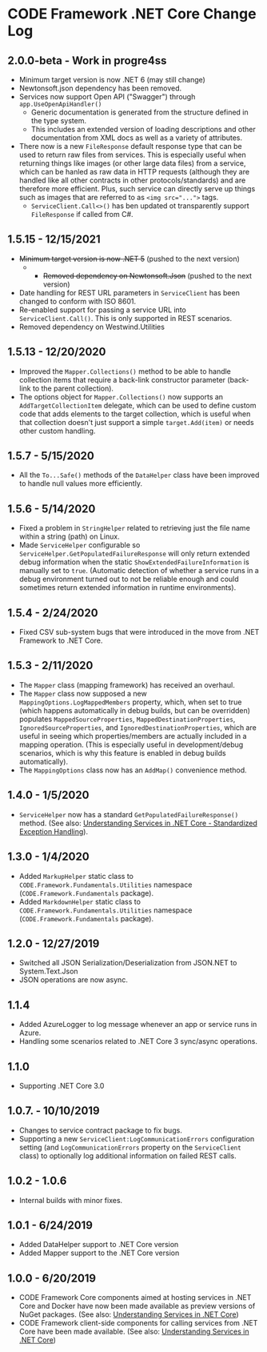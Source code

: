 # CODE Framework .NET Core Change Log

## 2.0.0-beta - Work in progre4ss

* Minimum target version is now .NET 6 (may still change)
* Newtonsoft.json dependency has been removed.
* Services now support Open API ("Swagger") through `app.UseOpenApiHandler()`
  * Generic documentation is generated from the structure defined in the type system.
  * This includes an extended version of loading descriptions and other documentation from XML docs as well as a variety of attributes.
* There now is a new `FileResponse` default response type that can be used to return raw files from services. This is especially useful when returning things like images (or other large data files) from a service, which can be hanled as raw data in HTTP requests (although they are handled like all other contracts in other protocols/standards) and are therefore more efficient. Plus, such service can directly serve up things such as images that are referred to as `<img src="...">` tags.
  * `ServiceClient.Call<>()` has ben updated ot transparently support `FileResponse` if called from C#.

## 1.5.15 - 12/15/2021

* ~~Minimum target version is now .NET 5~~ (pushed to the next version)
  * * ~~Removed dependency on Newtonsoft.Json~~ (pushed to the next version)
* Date handling for REST URL parameters in `ServiceClient` has been changed to conform with ISO 8601.
* Re-enabled support for passing a service URL into `ServiceClient.Call()`. This is only supported in REST scenarios.
* Removed dependency on Westwind.Utilities

## 1.5.13 - 12/20/2020

* Improved the `Mapper.Collections()` method to be able to handle collection items that require a back-link constructor parameter (back-link to the parent collection).
* The options object for `Mapper.Collections()` now supports an `AddTargetCollectionItem` delegate, which can be used to define custom code that adds elements to the target collection, which is useful when that collection doesn't just support a simple `target.Add(item)` or needs other custom handling.

## 1.5.7 - 5/15/2020

* All the `To...Safe()` methods of the `DataHelper` class have been improved to handle null values more efficiently.

## 1.5.6 - 5/14/2020

* Fixed a problem in `StringHelper` related to retrieving just the file name within a string (path) on Linux.
* Made `ServiceHelper` configurable so `ServiceHelper.GetPopulatedFailureResponse` will only return extended debug information when the static `ShowExtendedFailureInformation` is manually set to `true`. (Automatic detection of whether a service runs in a debug environment turned out to not be reliable enough and could sometimes return extended information in runtime environments).

## 1.5.4 - 2/24/2020

* Fixed CSV sub-system bugs that were introduced in the move from .NET Framework to .NET Core.

## 1.5.3 - 2/11/2020

* The `Mapper` class (mapping framework) has received an overhaul.
* The `Mapper` class now supposed a new `MappingOptions.LogMappedMembers` property, which, when set to true (which happens automatically in debug builds, but can be overridden) populates `MappedSourceProperties`, `MappedDestinationProperties`, `IgnoredSourceProperties`, and `IgnoredDestinationProperties`, which are useful in seeing which properties/members are actually included in a mapping operation. (This is especially useful in development/debug scenarios, which is why this feature is enabled in debug builds automatically).
* The `MappingOptions` class now has an `AddMap()` convenience method.

## 1.4.0 - 1/5/2020

* `ServiceHelper` now has a standard `GetPopulatedFailureResponse()` method. (See also: [Understanding Services in .NET Core - Standardized Exception Handling](http://docs.codeframework.io/Understanding-Services-Core#standardized-exception-handling)).

## 1.3.0 - 1/4/2020

* Added `MarkupHelper` static class to `CODE.Framework.Fundamentals.Utilities` namespace (`CODE.Framework.Fundamentals` package).
* Added `MarkdownHelper` static class to `CODE.Framework.Fundamentals.Utilities` namespace (`CODE.Framework.Fundamentals` package).

## 1.2.0 - 12/27/2019

* Switched all JSON Serialization/Deserialization from JSON.NET to System.Text.Json
* JSON operations are now async.

## 1.1.4

* Added AzureLogger to log message whenever an app or service runs in Azure.
* Handling some scenarios related to .NET Core 3 sync/async operations.

## 1.1.0

* Supporting .NET Core 3.0

## 1.0.7. - 10/10/2019

* Changes to service contract package to fix bugs.
* Supporting a new `ServiceClient:LogCommunicationErrors` configuration setting (and `LogCommunicationErrors` property on the `ServiceClient` class) to optionally log additional information on failed REST calls.

## 1.0.2 - 1.0.6 

* Internal builds with minor fixes.

## 1.0.1 - 6/24/2019

* Added DataHelper support to .NET Core version
* Added Mapper support to the .NET Core version

## 1.0.0 - 6/20/2019

* CODE Framework Core components aimed at hosting services in .NET Core and Docker have now been made available as preview versions of NuGet packages. (See also: [Understanding Services in .NET Core](Understanding-Services-Core))
* CODE Framework client-side components for calling services from .NET Core have been made available. (See also: [Understanding Services in .NET Core](Understanding-Services-Core))
